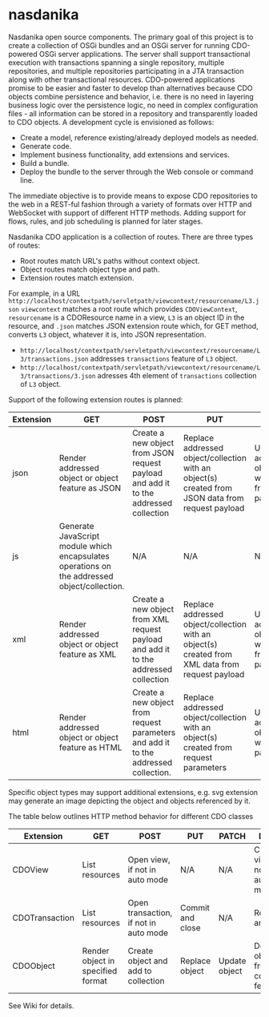 nasdanika
=========

Nasdanika open source components. The primary goal of this project is to create a collection of OSGi bundles and an OSGi server for running CDO-powered OSGi server applications. The server shall support transactional execution with transactions 
spanning a single repository, multiple repositories, and multiple repositories participating in a JTA transaction along with other transactional resources. CDO-powered applications promise to be easier and faster to develop than alternatives because
CDO objects combine persistence and behavior, i.e. there is no need in layering business logic over the persistence logic, no need in complex configuration files - all information can be stored in a repository and transparently loaded to 
CDO objects. A development cycle is envisioned as follows:
* Create a model, reference existing/already deployed models as needed.
* Generate code.
* Implement business functionality, add extensions and services.
* Build a bundle.
* Deploy the bundle to the server through the Web console or command line.

The immediate objective is to provide means to expose CDO repositories to the web in a REST-ful fashion through a variety of formats over HTTP and WebSocket with support of different HTTP methods. Adding support for flows, rules, and job scheduling is planned for later stages. 

Nasdanika CDO application is a collection of routes. There are three types of routes:
* Root routes match URL's paths without context object.
* Object routes match object type and path.
* Extension routes match extension.

For example, in a URL ``http://localhost/contextpath/servletpath/viewcontext/resourcename/L3.json`` ``viewcontext`` matches a root route which provides ``CDOViewContext``, ``resourcename`` is a CDOResource name in a view, ``L3`` is an object ID in the resource, and ``.json`` matches JSON extension route which, for GET method, converts ``L3`` object, whatever it is, into JSON representation. 
* ``http://localhost/contextpath/servletpath/viewcontext/resourcename/L3/transactions.json`` addresses ``transactions`` feature of ``L3`` object.
* ``http://localhost/contextpath/servletpath/viewcontext/resourcename/L3/transactions/3.json`` adresses 4th element of ``transactions`` collection of ``L3`` object.

Support of the following extension routes is planned:

| Extension  | GET | POST | PUT | PATCH | DELETE |
| ---------- | --- | ---- | --- | ----- | ------ |
| json | Render addressed object or object feature as JSON | Create a new object from JSON request payload and add it to the addressed collection | Replace addressed object/collection with an object(s) created from JSON data from request payload | Update addressed object/collection with JSON data from request payload | N/A - delete shall address object directly, without extension. |
| js | Generate JavaScript module which encapsulates operations on the addressed object/collection. | N/A | N/A | N/A | N/A |
| xml | Render addressed object or object feature as XML | Create a new object from XML request payload and add it to the addressed collection | Replace addressed object/collection with an object(s) created from XML data from request payload | Update addressed object/collection with XML data from request payload | N/A - delete shall address object directly, without extension. |
| html | Render addressed object or object feature as HTML | Create a new object from request parameters and add it to the addressed collection. | Replace addressed object/collection with an object(s) created from request parameters | Update addressed object/collection with request parameters | N/A - delete shall address object directly, without extension. |

Specific object types may support additional extensions, e.g. svg extension may generate an image depicting the object and objects referenced by it.

The table below outlines HTTP method behavior for different CDO classes

| Extension  | GET | POST | PUT | PATCH | DELETE |
| ---------- | --- | ---- | --- | ----- | ------ |
| CDOView | List resources | Open view, if not in auto mode | N/A | N/A | Close view, if not in auto mode |
| CDOTransaction | List resources | Open transaction, if not in auto mode | Commit and close | N/A | Rollback and close |
| CDOObject | Render object in specified format | Create object and add to collection | Replace object | Update object | Delete object from containing feature |

See Wiki for details.
